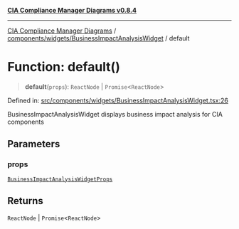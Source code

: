 [**CIA Compliance Manager Diagrams v0.8.4**](../../../../README.md)

***

[CIA Compliance Manager Diagrams](../../../../modules.md) / [components/widgets/BusinessImpactAnalysisWidget](../README.md) / default

# Function: default()

> **default**(`props`): `ReactNode` \| `Promise`\<`ReactNode`\>

Defined in: [src/components/widgets/BusinessImpactAnalysisWidget.tsx:26](https://github.com/Hack23/cia-compliance-manager/blob/a6d8d6a2cab2160940b9a047208c12088d7e02cf/src/components/widgets/BusinessImpactAnalysisWidget.tsx#L26)

BusinessImpactAnalysisWidget displays business impact analysis for CIA components

## Parameters

### props

[`BusinessImpactAnalysisWidgetProps`](../interfaces/BusinessImpactAnalysisWidgetProps.md)

## Returns

`ReactNode` \| `Promise`\<`ReactNode`\>
